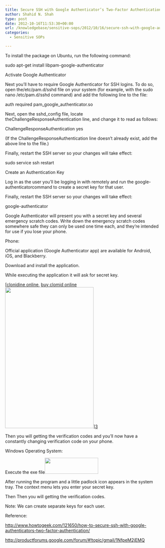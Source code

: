 ```yaml
---
title: Secure SSH with Google Authenticator’s Two-Factor Authentication
author: Shahid N. Shah
type: post
date: 2012-10-16T11:53:30+00:00
url: /knowledgebase/sensitive-sops/2012/10/16/secure-ssh-with-google-authenticators-two-factor-authentication-2/
categories:
  - Sensitive SOPs

---
```

To install the package on Ubuntu, run the following command:

sudo apt-get install libpam-google-authenticator

Activate Google Authenticator

Next you&#8217;ll have to require Google Authenticator for SSH logins. To do so, open the/etc/pam.d/sshd file on your system (for example, with the sudo nano /etc/pam.d/sshd command) and add the following line to the file:

auth required pam\_google\_authenticator.so

Next, open the sshd_config file, locate theChallengeResponseAuthentication line, and change it to read as follows:

ChallengeResponseAuthentication yes

(If the ChallengeResponseAuthentication line doesn&#8217;t already exist, add the above line to the file.)

Finally, restart the SSH server so your changes will take effect:

sudo service ssh restart

Create an Authentication Key
  
Log in as the user you&#8217;ll be logging in with remotely and run the google-authenticatorcommand to create a secret key for that user.
  
Finally, restart the SSH server so your changes will take effect:

google-authenticator

Google Authenticator will present you with a secret key and several emergency scratch codes. Write down the emergency scratch codes somewhere safe they can only be used one time each, and they&#8217;re intended for use if you lose your phone.
  
Phone:

Official application (Google Authenticator app) are available for Android, iOS, and Blackberry.
  
Download and install the application.

While executing the application it will ask for secret key.

 [[clonidine online][1], [buy clomid online][2] <img title="Image" src="https://www.netspective.com/wp-content/uploads/2012/10/Image.png" alt="" width="288" height="457" />][3]

Then you will getting the verification codes and you&#8217;ll now have a constantly changing verification code on your phone.

Windows Operating System:

Execute the exe file[<img class="alignnone size-full wp-image-60433" title="0aa156f6a108d1bbf97837a21fed5cc6" src="https://www.netspective.com/wp-content/uploads/2012/10/0aa156f6a108d1bbf97837a21fed5cc6.png" alt="" width="174" height="52" />][4]

After running the program and a little padlock icon appears in the system tray. The context menu lets you enter your secret key.

Then Then you will getting the verification codes.

Note: We can create separate keys for each user.
  
Reference:

http://www.howtogeek.com/121650/how-to-secure-ssh-with-google-authenticators-two-factor-authentication/

http://productforums.google.com/forum/#!topic/gmail/1NfpeM2jEMQ

 [1]: https://pills24h.com/buy-clonidine-online-without-prescription/
 [2]: http://prestige-pharmacy.com/buy-clomid-online/
 [3]: https://www.netspective.com/wp-content/uploads/2012/10/Image.png
 [4]: https://www.netspective.com/wp-content/uploads/2012/10/LCGoogleApps.exe